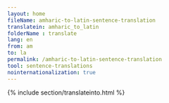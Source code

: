 ```yaml
---
layout: home
fileName: amharic-to-latin-sentence-translation
translatein: amharic_to_latin
folderName : translate
lang: en
from: am
to: la
permalink: /amharic-to-latin-sentence-translation
tool: sentence-translations
nointernationalization: true
---
```

{% include section/translateinto.html %}
